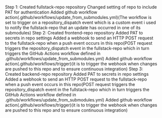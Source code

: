 Step 1:
Created fullstack-repo repository
Changed setting of repo to include PAT for authentication
Added github workflow action(.github/workflows/update_from_submodules.yml)(The workflow is set to trigger on a repository_dispatch event which is a custom event i used to notify the fullstack-repo that an update has occurred in one of its submodules)
Step 2:
Created frontend-repo repository
Added PAT to secrets in repo settings
Added a webhook to send an HTTP POST request to the fullstack-repo when a push event occurs in this repo(POST request triggers the repository_dispatch event in the fullstack-repo which in turn triggers the GitHub Actions workflow defined in .github/workflows/update_from_submodules.yml)
Added github workflow action(.github/workflows/trigger)(it is to trigger the webhook when changes are pushed to this repo and to ensure continuous integration)
Step 3:
Created backend-repo repository
Added PAT to secrets in repo settings
Added a webhook to send an HTTP POST request to the fullstack-repo when a push event occurs in this repo(POST request triggers the repository_dispatch event in the fullstack-repo which in turn triggers the GitHub Actions workflow defined in .github/workflows/update_from_submodules.yml)
Added github workflow action(.github/workflows/trigger)(it is to trigger the webhook when changes are pushed to this repo and to ensure continuous integration)
